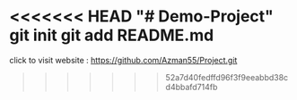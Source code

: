 <<<<<<< HEAD
"# Demo-Project"  git init git add README.md
=======
click to visit website : https://github.com/Azman55/Project.git
>>>>>>> 52a7d40fedffd96f3f9eeabbd38cd4bbafd714fb
